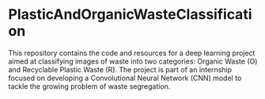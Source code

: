 # PlasticAndOrganicWasteClassification
This repository contains the code and resources for a deep learning project aimed at classifying images of waste into two categories: Organic Waste (O) and Recyclable Plastic Waste (R). The project is part of an internship focused on developing a Convolutional Neural Network (CNN) model to tackle the growing problem of waste segregation.
